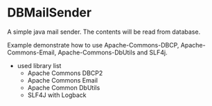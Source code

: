 # DBMailSender
A simple java mail sender. 
The contents will be read from database.

Example demonstrate how to use Apache-Commons-DBCP, Apache-Commons-Email, Apache-Commons-DbUtils and SLF4j.

* used library list
    * Apache Commons DBCP2
    * Apache Commons Email
    * Apache Common DbUtils
    * SLF4J with Logback
